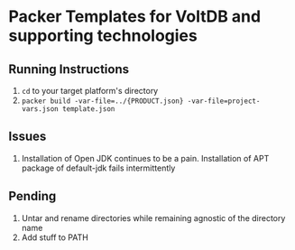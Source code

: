 # Packer Templates for VoltDB and supporting technologies

## Running Instructions
1. `cd` to your target platform's directory
2. `packer build -var-file=../{PRODUCT.json} -var-file=project-vars.json template.json`

## Issues
1. Installation of Open JDK continues to be a pain. Installation of APT package of default-jdk fails intermittently

## Pending
1. Untar and rename directories while remaining agnostic of the directory name
2. Add stuff to PATH
